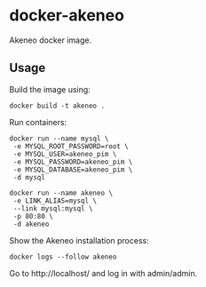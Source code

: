 docker-akeneo
=============

Akeneo docker image.

Usage
-----

Build the image using:

    docker build -t akeneo .

Run containers:

    docker run --name mysql \
     -e MYSQL_ROOT_PASSWORD=root \
     -e MYSQL_USER=akeneo_pim \
     -e MYSQL_PASSWORD=akeneo_pim \
     -e MYSQL_DATABASE=akeneo_pim \
     -d mysql
     
    docker run --name akeneo \
     -e LINK_ALIAS=mysql \
     --link mysql:mysql \
     -p 80:80 \
     -d akeneo

Show the Akeneo installation process:

    docker logs --follow akeneo

Go to http://localhost/ and log in with admin/admin.
